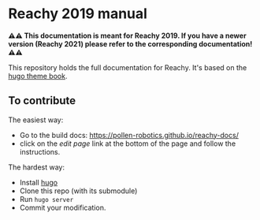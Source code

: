 # Reachy 2019 manual

**:warning::warning: This documentation is meant for Reachy 2019. If you have a newer version (Reachy 2021) please refer to the corresponding documentation! :warning::warning:** 

This repository holds the full documentation for Reachy. It's based on the [hugo theme book](https://themes.gohugo.io/hugo-book/). 

## To contribute

The easiest way: 
* Go to the build docs: https://pollen-robotics.github.io/reachy-docs/
* click on the _edit page_ link at the bottom of the page and follow the instructions.

The hardest way:
* Install [hugo](https://gohugo.io)
* Clone this repo (with its submodule)
* Run ```hugo server```
* Commit your modification.
